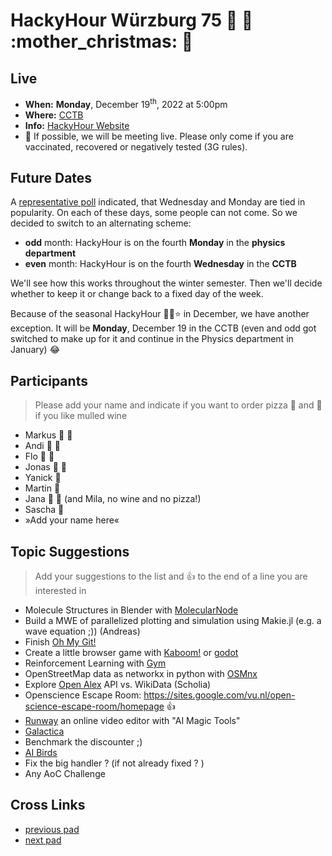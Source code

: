 # HackyHour Würzburg 75 :santa: :christmas_tree: :mother_christmas: :stars:

## Live
 - **When:** **Monday**, December 19<sup>th</sup>, 2022 at 5:00pm
 - **Where:** <!-- Physics Department - Seminar Room SE2 (Note: Moved to SE2!! this is next to SE1!!) in [building P1](https://wueaddress.uni-wuerzburg.de/search/map/3612). --> [CCTB](https://www.google.de/maps/place/Zentrum+f%C3%BCr+Computergest%C3%BCtzte+und+Theoretische+Biologie+(CCTB),+Universit%C3%A4t+W%C3%BCrzburg/@49.7850748,9.9720102,18z/data=!3m1!4b1!4m5!3m4!1s0x47a28fc802e5e8d9:0x6b62d2cbd2e6f094!8m2!3d49.7849749!4d9.9729537) 
 - **Info:** [HackyHour Website](http://hackyhour.github.io/Wuerzburg/)
 - :vertical_traffic_light:  If possible, we will be meeting live. Please only come if you are vaccinated, recovered or negatively tested (3G rules).

## Future Dates

A [representative poll](https://terminplaner4.dfn.de/u3fGuiEUz9RAj2fL) indicated, that Wednesday and Monday are tied in popularity. On each of these days, some people can not come. So we decided to switch to an alternating scheme:
- **odd** month: HackyHour is on the fourth **Monday** in the **physics department**
- **even** month: HackyHour is on the fourth **Wednesday** in the **CCTB**

We'll see how this works throughout the winter semester. Then we'll decide whether to keep it or change back to a fixed day of the week.

Because of the seasonal HackyHour :christmas_tree::santa::star: in December, we have another exception. It will be **Monday**, December 19 in the CCTB (even and odd got switched to make up for it and continue in the Physics department in January) :joy: 

## Participants
> Please add your name and indicate if you want to order pizza :pizza: and :wine_glass: if you like mulled wine
 - Markus :pizza: :wine_glass: 
 - Andi :pizza: :wine_glass:
 - Flo :pizza: :wine_glass:
 - Jonas :pizza: :wine_glass:
 - Yanick :pizza: 
 - Martin :pizza: 
- Jana :pizza: :wine_glass: (and Mila, no wine and no pizza!) 
- Sascha :pizza:
 - »Add your name here«
 
## Topic Suggestions
> Add your suggestions to the list and :+1: to the end of a line you are interested in

 - Molecule Structures in Blender with [MolecularNode](https://github.com/BradyAJohnston/MolecularNodes)
 - Build a MWE of parallelized plotting and simulation using Makie.jl (e.g. a wave equation ;)) (Andreas)
 - Finish [Oh My Git!](https://ohmygit.org/)
 - Create a little browser game with [Kaboom!](https://kaboomjs.com/) or [godot](https://godotengine.org/)
 - Reinforcement Learning with [Gym](https://www.gymlibrary.dev/)
 - OpenStreetMap data as networkx in python with [OSMnx](https://osmnx.readthedocs.io/en/stable/)
 - Explore [Open Alex](https://docs.openalex.org/) API vs. WikiData (Scholia)
 - Openscience Escape Room: https://sites.google.com/vu.nl/open-science-escape-room/homepage :+1:
 - [Runway](https://runwayml.com/) an online video editor with "AI Magic Tools"
 - [Galactica](https://galactica.org/)
 - Benchmark the discounter ;) 
 - [AI Birds](http://aibirds.org/)
 - Fix the big handler ? (if not already fixed ? )
 - Any AoC Challenge

## Cross Links
 - [previous pad](https://hackmd.io/czVzy_E6TcmIvkDCYZjYxg)
 - [next pad](https://hackmd.io/mF8shxAXQ6iYDY-0yy6AOQ)
